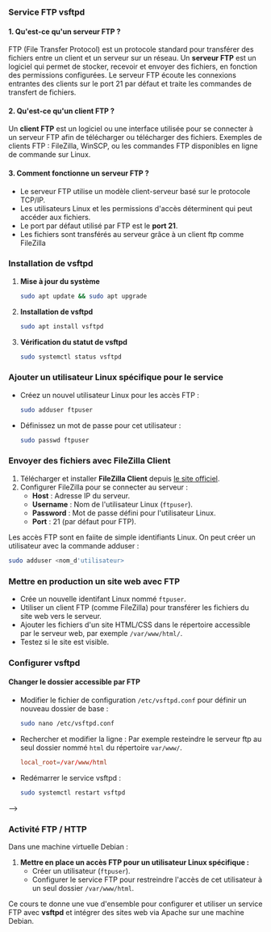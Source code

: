 ### **Service FTP vsftpd**

#### **1. Qu'est-ce qu'un serveur FTP ?**
FTP (File Transfer Protocol) est un protocole standard pour transférer des fichiers entre un client et un serveur sur un réseau. Un **serveur FTP** est un logiciel qui permet de stocker, recevoir et envoyer des fichiers, en fonction des permissions configurées. Le serveur FTP écoute les connexions entrantes des clients sur le port 21 par défaut et traite les commandes de transfert de fichiers.

#### **2. Qu'est-ce qu'un client FTP ?**
Un **client FTP** est un logiciel ou une interface utilisée pour se connecter à un serveur FTP afin de télécharger ou télécharger des fichiers. Exemples de clients FTP : FileZilla, WinSCP, ou les commandes FTP disponibles en ligne de commande sur Linux.

#### **3. Comment fonctionne un serveur FTP ?**
- Le serveur FTP utilise un modèle client-serveur basé sur le protocole TCP/IP.
- Les utilisateurs Linux et les permissions d'accès déterminent qui peut accéder aux fichiers.
- Le port par défaut utilisé par FTP est le **port 21**.
- Les fichiers sont transférés au serveur grâce à un client ftp comme FileZilla

### **Installation de vsftpd**

1. **Mise à jour du système**
    ```bash
    sudo apt update && sudo apt upgrade
    ```
2. **Installation de vsftpd**
    ```bash
    sudo apt install vsftpd
    ```
3. **Vérification du statut de vsftpd**
    ```bash
    sudo systemctl status vsftpd
    ```

### **Ajouter un utilisateur Linux spécifique pour le service**

- Créez un nouvel utilisateur Linux pour les accès FTP :
    ```bash
    sudo adduser ftpuser
    ```
- Définissez un mot de passe pour cet utilisateur :
    ```bash
    sudo passwd ftpuser
    ```

### **Envoyer des fichiers avec FileZilla Client**

1. Télécharger et installer **FileZilla Client** depuis [le site officiel](https://filezilla-project.org).
2. Configurer FileZilla pour se connecter au serveur :
   - **Host** : Adresse IP du serveur.
   - **Username** : Nom de l'utilisateur Linux (`ftpuser`).
   - **Password** : Mot de passe défini pour l'utilisateur Linux.
   - **Port** : 21 (par défaut pour FTP).

Les accès FTP sont en faiite de simple identifiants Linux.
On peut créer un utilisateur avec la commande adduser :
```bash
sudo adduser <nom_d'utilisateur>
```

### **Mettre en production un site web avec FTP**

- Crée un nouvelle identifant Linux nommé `ftpuser`.
- Utiliser un client FTP (comme FileZilla) pour transférer les fichiers du site web vers le serveur.
- Ajouter les fichiers d'un site HTML/CSS dans le répertoire accessible par le serveur web, par exemple `/var/www/html/`.
- Testez si le site est visible.

### **Configurer vsftpd**

#### **Changer le dossier accessible par FTP**
- Modifier le fichier de configuration `/etc/vsftpd.conf` pour définir un nouveau dossier de base :
    ```bash
    sudo nano /etc/vsftpd.conf
    ```
- Rechercher et modifier la ligne :
    Par exemple resteindre le serveur ftp au seul dossier nommé `html` du répertoire `var/www/`.
    ```conf
    local_root=/var/www/html
    ```
- Redémarrer le service vsftpd :
    ```bash
    sudo systemctl restart vsftpd
    ```
 -->

### **Activité FTP / HTTP**

Dans une machine virtuelle Debian :

1. **Mettre en place un accès FTP pour un utilisateur Linux spécifique :**
   - Créer un utilisateur (`ftpuser`).
   - Configurer le service FTP pour restreindre l'accès de cet utilisateur à un seul dossier `/var/www/html`.

Ce cours te donne une vue d'ensemble pour configurer et utiliser un service FTP avec **vsftpd** et intégrer des sites web via Apache sur une machine Debian.